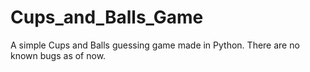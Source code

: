 # Cups_and_Balls_Game
A simple Cups and Balls guessing game made in Python.
There are no known bugs as of now.
